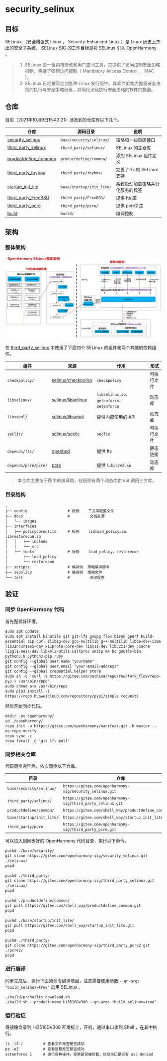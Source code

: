 # security_selinux

## 目标

SELinux （安全增强式 Linux ， Security-Enhanced Linux ）是 Linux 历史上杰出的安全子系统。 SELinux SIG 的工作目标是将 SELinux 引入 OpenHarmony 。

> 1. SELinux 是一组内核修改和用户空间工具，其提供了访问控制安全策略机制，包括了强制访问控制（ Mandatory Access Control ， MAC ）。
> 2. SELinux 已经被添加到各种 Linux 发行版中。其软件架构力图将安全决策的执行与安全策略分离，并简化涉及执行安全策略的软件的数量。

## 仓库

目前（2021年10月9日15:43:21）涉及到的仓库有以下几个。

| 仓库 | 源码目录 | 说明 |
| --- | --- | --- |
| [security_selinux](https://gitee.com/openharmony-sig/security_selinux.git) | `base/security/selinux/` | 策略和一些自研接口 |
| [third_party_selinux](https://gitee.com/openharmony-sig/third_party_selinux.git) | `third_party/selinux/` | SELinux 的主仓库 |
| [productdefine_common](https://gitee.com/shell_way/productdefine_common.git) | `productdefine/common/` | 添加 SELinux 组件定义 |
| [third_party_toybox](https://gitee.com/shell_way/third_party_toybox.git) | `third_party/toybox/` | 完善了 `ls` 的 SELinux 支持 |
| [startup_init_lite](https://gitee.com/shell_way/startup_init_lite.git) | `base/startup/init_lite/` | 系统启动加载策略并分化服务的标签 |
| [third_party_FreeBSD](https://gitee.com/shell_way/third_party_FreeBSD.git) | `third_party/FreeBSD/` | 提供 fts 库 |
| [third_party_pcre](https://gitee.com/openharmony-sig/third_party_pcre.git) | `third_party/pcre/` | 提供 pcre2 库 |
| [build](https://gitee.com/shell_way/build.git) | `build/` | 编译控制 |

## 架构

### 整体架构

![整体架构](docs/images/整体架构.png)

在 [third_party_selinux](https://gitee.com/openharmony-sig/third_party_selinux.git) 中使用了下面四个 SELinux 的组件和两个其他的依赖组件。

| 组件 | 来源 | 作用 | 形式 |
| --- | --- | --- | --- |
| `checkpolicy/` | [selinux/checkpolicy](https://github.com/SELinuxProject/selinux/tree/cf853c1a0c2328ad6c62fb2b2cc55d4926301d6b/checkpolicy) | `checkpolicy` | 可执行文件 |
| `libselinux/` | [selinux/libselinux](https://github.com/SELinuxProject/selinux/tree/cf853c1a0c2328ad6c62fb2b2cc55d4926301d6b/libselinux) | `libselinux.so`、`getenforce`、`setenforce` | 动态库 |
| `libsepol/` | [selinux/libsepol](https://github.com/SELinuxProject/selinux/tree/cf853c1a0c2328ad6c62fb2b2cc55d4926301d6b/libsepol) | 提供内部使用的 API | 动态库 |
| `seclic/` | [selinux/seclic](https://github.com/SELinuxProject/selinux/tree/cf853c1a0c2328ad6c62fb2b2cc55d4926301d6b/secilc) | `seclic` | 可执行文件 |
| `depends/fts/` | [openbsd](https://github.com/openbsd/src/tree/e8835b178a3e9df00c1c1fe0b9875fc5ef5a7854) | 提供 fts | 静态链接 |
| `depends/pcre/pcre/` | [pcre](https://github.com/PhilipHazel/pcre/tree/2ae7c30b95d63ecbaff6727eaff7c3a6a3969d56) | 提供 `libpcre2.so` | 动态库 |

> 本仓库主要位于图中的编译侧，在板侧有两个动态库供 init 调用三方库。

### 目录结构

```
.
├── config                  # 板侧    三方库配置文件
├── docs                    #         文档资源
│   └── images
├── interfaces
│   ├── policycoreutils     # 板侧    libload_policy.so、librestorecon.so
│   │   ├── include
│   │   └── src
│   └── tools               # 板侧    load_policy、restorecon
│       ├── load_policy
│       └── restorecon
├── scripts                 # 编译侧  策略编译脚本
├── sepolicy                # 编译侧  策略文件
└── test                    #         测试程序
```

## 验证

### 同步 OpenHarmony 代码

首先配置好环境。

```
sudo apt update
sudo apt install binutils git git-lfs gnupg flex bison gperf build-essential zip curl zlib1g-dev gcc-multilib g++-multilib libc6-dev-i386 lib32ncurses5-dev x11proto-core-dev libx11-dev lib32z1-dev ccache libgl1-mesa-dev libxml2-utils xsltproc unzip m4 bc gnutls-bin python3.8 python3-pip ruby
git config --global user.name "yourname"
git config --global user.email "your-email-address"
git config --global credential.helper store
sudo sh -c 'curl -s https://gitee.com/oschina/repo/raw/fork_flow/repo-py3 > /usr/bin/repo'
sudo chmod a+x /usr/bin/repo
sudo pip3 install -i https://repo.huaweicloud.com/repository/pypi/simple requests
```

然后开始同步代码。

```
mkdir -pv openharmony/
cd ./openharmony/
repo init -u https://gitee.com/openharmony/manifest.git -b master --no-repo-verify
repo sync -c
repo forall -c 'git lfs pull'
```

### 同步相关仓库

代码同步完毕后，依次同步以下仓库。

| 目录 | 仓库 |
| --- | --- |
| `base/security/selinux/` | `https://gitee.com/openharmony-sig/security_selinux.git` |
| `third_party/selinux/` |  `https://gitee.com/openharmony-sig/third_party_selinux.git` |
| `productdefine/common/` | `https://gitee.com/shell_way/productdefine_common.git` |
| `base/startup/init_lite/` | `https://gitee.com/shell_way/startup_init_lite.git` |
| `third_party/pcre` | `https://gitee.com/openharmony-sig/third_party_pcre.git` |

可以进入到同步好的 OpenHarmony 代码目录，执行以下命令。

```
pushd ./base/security/
git clone https://gitee.com/openharmony-sig/security_selinux.git ./selinux/
popd

pushd ./third_party/
git clone https://gitee.com/openharmony-sig/third_party_selinux.git ./selinux/
popd

pushd ./productdefine/common/
git pull https://gitee.com/shell_way/productdefine_common.git
popd

pushd ./base/startup/init_lite/
git pull https://gitee.com/shell_way/startup_init_lite.git
popd

pushd ./third_party/
git clone https://gitee.com/openharmony-sig/third_party_pcre2.git ./pcre2/
popd
```

### 进行编译

同步完成后，执行下面的命令编译项目，注意需要使用参数 `--gn-args "build_selinux=true"` 启用 SELinux 。

```
./build/prebuilts_download.sh
./build.sh --product-name Hi3516DV300 --gn-args "build_selinux=true"
```

### 运行验证

将镜像烧录到 Hi3516DV300 开发板上，开机，通过串口拿到 Shell ，在其中执行。

```
ls -lZ /         # 查看文件标签是否成功
ps -eZ           # 查看进程标签是否成功
setenforce 1     # 进行各种操作，观察是否被拦截，以及串口是否有 avc denied
```
